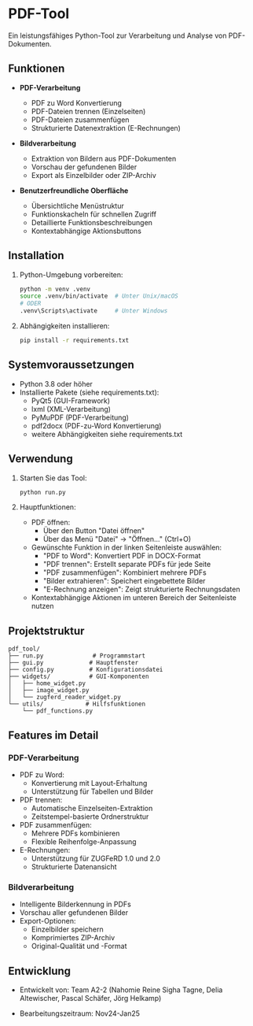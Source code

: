 # PDF-Tool

Ein leistungsfähiges Python-Tool zur Verarbeitung und Analyse von PDF-Dokumenten.

## Funktionen

- **PDF-Verarbeitung**
  - PDF zu Word Konvertierung
  - PDF-Dateien trennen (Einzelseiten)
  - PDF-Dateien zusammenfügen
  - Strukturierte Datenextraktion (E-Rechnungen)

- **Bildverarbeitung**
  - Extraktion von Bildern aus PDF-Dokumenten
  - Vorschau der gefundenen Bilder
  - Export als Einzelbilder oder ZIP-Archiv

- **Benutzerfreundliche Oberfläche**
  - Übersichtliche Menüstruktur
  - Funktionskacheln für schnellen Zugriff
  - Detaillierte Funktionsbeschreibungen
  - Kontextabhängige Aktionsbuttons

## Installation

1. Python-Umgebung vorbereiten:
   ```bash
   python -m venv .venv
   source .venv/bin/activate  # Unter Unix/macOS
   # ODER
   .venv\Scripts\activate     # Unter Windows
   ```

2. Abhängigkeiten installieren:
   ```bash
   pip install -r requirements.txt
   ```

## Systemvoraussetzungen

- Python 3.8 oder höher
- Installierte Pakete (siehe requirements.txt):
  - PyQt5 (GUI-Framework)
  - lxml (XML-Verarbeitung)
  - PyMuPDF (PDF-Verarbeitung)
  - pdf2docx (PDF-zu-Word Konvertierung)
  - weitere Abhängigkeiten siehe requirements.txt

## Verwendung

1. Starten Sie das Tool:
   ```bash
   python run.py
   ```

2. Hauptfunktionen:
   - PDF öffnen:
     - Über den Button "Datei öffnen"
     - Über das Menü "Datei" -> "Öffnen..." (Ctrl+O)
   - Gewünschte Funktion in der linken Seitenleiste auswählen:
     - "PDF to Word": Konvertiert PDF in DOCX-Format
     - "PDF trennen": Erstellt separate PDFs für jede Seite
     - "PDF zusammenfügen": Kombiniert mehrere PDFs
     - "Bilder extrahieren": Speichert eingebettete Bilder
     - "E-Rechnung anzeigen": Zeigt strukturierte Rechnungsdaten
   - Kontextabhängige Aktionen im unteren Bereich der Seitenleiste nutzen

## Projektstruktur

```
pdf_tool/
├── run.py              # Programmstart
├── gui.py             # Hauptfenster
├── config.py          # Konfigurationsdatei
├── widgets/           # GUI-Komponenten
│   ├── home_widget.py
│   ├── image_widget.py
│   └── zugferd_reader_widget.py
└── utils/            # Hilfsfunktionen
    └── pdf_functions.py
```

## Features im Detail

### PDF-Verarbeitung
- PDF zu Word:
  - Konvertierung mit Layout-Erhaltung
  - Unterstützung für Tabellen und Bilder
- PDF trennen:
  - Automatische Einzelseiten-Extraktion
  - Zeitstempel-basierte Ordnerstruktur
- PDF zusammenfügen:
  - Mehrere PDFs kombinieren
  - Flexible Reihenfolge-Anpassung
- E-Rechnungen:
  - Unterstützung für ZUGFeRD 1.0 und 2.0
  - Strukturierte Datenansicht

### Bildverarbeitung
- Intelligente Bilderkennung in PDFs
- Vorschau aller gefundenen Bilder
- Export-Optionen:
  - Einzelbilder speichern
  - Komprimiertes ZIP-Archiv
  - Original-Qualität und -Format

## Entwicklung

- Entwickelt von: Team A2-2 (Nahomie Reine Sigha Tagne, Delia Altewischer, Pascal Schäfer, Jörg Helkamp)

- Bearbeitungszeitraum: Nov24-Jan25

